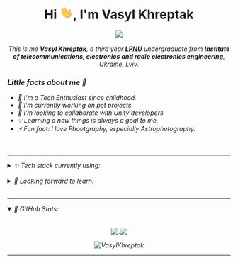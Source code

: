 <h1 align="center">Hi <img src="https://raw.githubusercontent.com/ABSphreak/ABSphreak/master/gifs/Hi.gif" width="30px">, I'm Vasyl Khreptak</h1>

<p align="center">
  <a href="https://github.com/Ratheshan03/readme-typing-svg"><img src="https://readme-typing-svg.herokuapp.com?lines=LPNU+Undergraduate;Unity+Game+Developer;Aspiring+Learner&center=true&width=500&height=50"></a>
</p>

<p align="center">
  <em>
    This is me <b>Vasyl Khreptak</b>, a third year <a href="https://lpnu.ua/"><b>LPNU</b></a> undergraduate from <b>Institute of telecommunications, electronics and radio electronics engineering</b>, Ukraine, Lviv.
    
</p>

  
  <h3>Little facts about me 🧑</h3>

- 🧞 I'm a Tech Enthusiast since childhood.
- 🔭 I’m currently working on pet projects.
- 👯 I’m looking to collaborate with Unity developers.
- 💡 Learning a new things is always a goal to me.
- ⚡ Fun fact: I love Phootgraphy, especially Astrophotography.
<br>

---

<details>
<summary>
  ✨ Tech stack currently using:
</summary>
   <br>
 
<code>C#</code>
<code>Unity</code>
<code>Git</code>
<code>Jetbrains Rider</code>
<code>Zenject</code>
<code>DoTween</code>
<code>CBA</code>
<code>Built-in/Universal Render Pipelines</code>
<code>Shader Graph</code>
<code>Google Firebase</code>
  
</details>
<br>

<details>
<summary>
  🌱 Looking forward to learn:
</summary>
   <br>
 
<code>Machine Learning/AI</code>
<code>ECS</code>
<code>Photon PUN 2/Mirror</code>
  
</details>
<br>

---

<details open="">
<summary>
 📔 GitHub Stats:
</summary>
<br>
<p align="center">
  <a href="https://github.com/VasylKhreptak">
    <img align="center"  height="175px" src="https://github-readme-stats.vercel.app/api?username=VasylKhreptak&show_icons=true&hide_border=true&title_color=94b4a4&amp&icon_color=FFFFFF&amp&text_color=FFFFFF&amp&bg_color=000000&count_private=true&include_all_commits=true"/>
  </a>
  <a href="https://github.com/VasylKhreptak">
    <img align="center" height="175px"  src="https://github-readme-stats.vercel.app/api/top-langs/?username=VasylKhreptak&text_color=FFFFFF&bg_color=000000&title_color=94b4a4&langs_count=15&layout=compact&hide_border=true" />
  </a>
</p>
  <p align="center"><img align="center" src="https://github-readme-streak-stats.herokuapp.com/?user=VasylKhreptak&text_color=FFFFFF&bg_color=000000&title_color=94b4a4&langs_count=15&layout=compact&hide_border=true" alt="VasylKhreptak" /></p>
</details>

---
